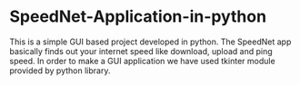 # SpeedNet-Application-in-python
This is a simple GUI based project developed in python. The SpeedNet app basically finds out your internet speed like download, upload and ping speed. In order to make a GUI application we have used tkinter module provided by python library.
